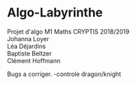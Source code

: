 # Algo-Labyrinthe
Projet d'algo M1 Maths CRYPTIS 2018/2019\
Johanna Loyer\
Léa Déjardins\
Baptiste Beltzer\
Clément Hoffmann


Bugs a corriger.
-controle dragon/knight
